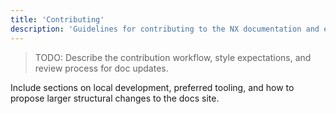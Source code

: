 ```yaml
---
title: 'Contributing'
description: 'Guidelines for contributing to the NX documentation and ecosystem.'
---
```


> TODO: Describe the contribution workflow, style expectations, and review process for doc updates.

Include sections on local development, preferred tooling, and how to propose larger structural changes to the docs site.
